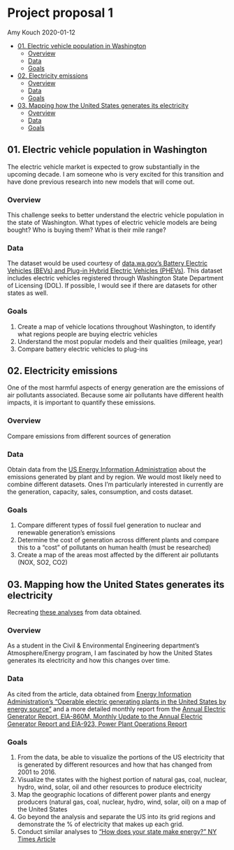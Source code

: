 Project proposal 1
================
Amy Kouch
2020-01-12

  - [01. Electric vehicle population in
    Washington](#electric-vehicle-population-in-washington)
      - [Overview](#overview)
      - [Data](#data)
      - [Goals](#goals)
  - [02. Electricity emissions](#electricity-emissions)
      - [Overview](#overview-1)
      - [Data](#data-1)
      - [Goals](#goals-1)
  - [03. Mapping how the United States generates its
    electricity](#mapping-how-the-united-states-generates-its-electricity)
      - [Overview](#overview-2)
      - [Data](#data-2)
      - [Goals](#goals-2)

## 01\. Electric vehicle population in Washington

The electric vehicle market is expected to grow substantially in the
upcoming decade. I am someone who is very excited for this transition
and have done previous research into new models that will come out.

### Overview

This challenge seeks to better understand the electric vehicle
population in the state of Washington. What types of electric vehicle
models are being bought? Who is buying them? What is their mile range?

### Data

The dataset would be used courtesy of [data.wa.gov’s Battery Electric
Vehicles (BEVs) and Plug-in Hybrid Electric Vehicles
(PHEVs)](https://catalog.data.gov/dataset/electric-vehicle-population-data).
This dataset includes electric vehicles registered through Washington
State Department of Licensing (DOL). If possible, I would see if there
are datasets for other states as well.

### Goals

1)  Create a map of vehicle locations throughout Washington, to identify
    what regions people are buying electric vehicles
2)  Understand the most popular models and their qualities (mileage,
    year)
3)  Compare battery electric vehicles to plug-ins

## 02\. Electricity emissions

One of the most harmful aspects of energy generation are the emissions
of air pollutants associated. Because some air pollutants have different
health impacts, it is important to quantify these emissions.

### Overview

Compare emissions from different sources of generation

### Data

Obtain data from the [US Energy Information
Administration](https://www.eia.gov/electricity/data.php#elecenv) about
the emissions generated by plant and by region. We would most likely
need to combine different datasets. Ones I’m particularly interested in
currently are the generation, capacity, sales, consumption, and costs
dataset.

### Goals

1)  Compare different types of fossil fuel generation to nuclear and
    renewable generation’s emissions
2)  Determine the cost of generation across different plants and compare
    this to a “cost” of pollutants on human health (must be researched)
3)  Create a map of the areas most affected by the different air
    pollutants (NOX, SO2, CO2)

## 03\. Mapping how the United States generates its electricity

Recreating [these
analyses](https://www.washingtonpost.com/graphics/national/power-plants/?noredirect=on&utm_term=.9577c0f5f539)
from data obtained.

### Overview

As a student in the Civil & Environmental Engineering department’s
Atmosphere/Energy program, I am fascinated by how the United States
generates its electricity and how this changes over time.

### Data

As cited from the article, data obtained from [Energy Information
Administration’s “Operable electric generating plants in the United
States by energy
source”](https://www.eia.gov/maps/map_data/PowerPlants_US_EIA.zip) and
a more detailed monthly report from the [Annual Electric Generator
Report, EIA-860M, Monthly Update to the Annual Electric Generator Report
and EIA-923, Power Plant Operations
Report](http://www.eia.gov/electricity/monthly/)

### Goals

1)  From the data, be able to visualize the portions of the US
    electricity that is generated by different resources and how that
    has changed from 2001 to 2016.
2)  Visualize the states with the highest portion of natural gas, coal,
    nuclear, hydro, wind, solar, oil and other resources to produce
    electricity
3)  Map the geographic locations of different power plants and energy
    producers (natural gas, coal, nuclear, hydro, wind, solar, oil) on a
    map of the United States
4)  Go beyond the analysis and separate the US into its grid regions and
    demonstrate the % of electricity that makes up each grid.
5)  Conduct similar analyses to [“How does your state make energy?” NY
    Times Article](How%20Does%20Your%20State%20Make%20Electricity?)
